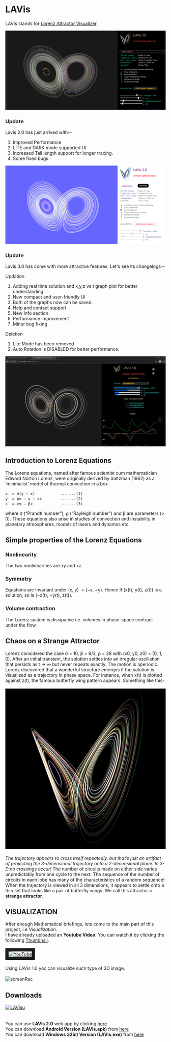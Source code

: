 # LAVis
LAVis stands for [Lorenz Attractor Visualizer](https://yoursamlan.github.io/lavisloader). 

![Screenshot of LAVis](https://github.com/yoursamlan/lavis/blob/master/screenshots/screenshot1.PNG?raw=true)

### Update

Lavis 2.0 has just arrived with--
1. Improved Performance
2. LITE and DARK mode supported UI
3. Increased Tail length support for longer tracing.
4. Some fixed bugs

![Screenshot of LAVis2.0](https://github.com/yoursamlan/lavis/blob/master/screenshots/LAVis2.0.PNG?raw=true)

### Update 

Lavis 3.0 has come with more attractive features. Let's see its changelogs--

Updation
1. Adding real time solution and x,y,z vs t graph plot for better understanding.
2. New compact and user-friendly UI
3. Both of the graphs now can be saved.
4. Help and contact support
5. New Info section
6. Performance improvement
7. Minor bug fixing

Deletion
1. Lite Mode has been removed
2. Auto Rotation is DISABLED for better performance.

![Screenshot of LAVis3.0](https://github.com/yoursamlan/lavis/blob/master/screenshots/lavis3.PNG?raw=true)
## Introduction to Lorenz Equations
The Lorenz equations, named after famous scientist cum mathematician Edward Norton Lorenz, were originally derived
by Saltzman (1962) as a ‘minimalist’ model of thermal convection in a box
```
x˙ = σ(y − x)           .......(1)
y˙ = ρx − y − xz        .......(2)
z˙ = xy − βz            .......(3)
```
where σ (“Prandtl number”), ρ (“Rayleigh number”) and β are parameters (> 0). These equations also arise in studies of convection
and instability in planetary atmospheres, models of lasers and dynamos etc.

## Simple properties of the Lorenz Equations

### Nonlinearity
The two nonlinearities are xy and xz.
### Symmetry
Equations are invariant under (x, y) → (−x, −y). Hence if (x(t), y(t), z(t)) is a solution, so is (−x(t), −y(t), z(t)).
### Volume contraction 
The Lorenz system is dissipative i.e. volumes in phase-space contract under the flow.

## Chaos on a Strange Attractor
Lorenz considered the case σ = 10, β = 8/3, ρ = 28 with (x0, y0, z0) = (0, 1, 0).
After an initial transient, the solution settles into an irregular oscillation that persists as t → ∞ but never repeats exactly. The motion
is aperiodic.
<br/>Lorenz discovered that a wonderful structure
emerges if the solution is visualized as a trajectory in phase space. For instance, when
x(t) is plotted against z(t), the famous butterfly wing pattern appears. Something like this-<br/><br/>
![Lorenz Attractor](https://github.com/yoursamlan/lavis/blob/master/logo.png?raw=true)
<br/><br/>*The trajectory appears to cross itself repeatedly, but that’s just an artifact of projecting the 3-dimensional trajectory onto
a 2-dimensional plane. In 3-D no crossings occur!*
The number of circuits made on either side varies unpredictably from one cycle to the next. The sequence of the number of circuits in
each lobe has many of the characteristics of a random sequence! <br/> When the trajectory is viewed in all 3 dimensions, it appears to
settle onto a thin set that looks like a pair of butterfly wings. We call this attractor a **strange attractor**.

## VISUALIZATION
After enough Mathematical briefings, lets come to the main part of this project, i.e *Visualization*.
<br/>I have already uploaded an **Youtube Video**. You can watch it by clicking the following [Thumbnail](https://www.youtube.com/watch?v=9QMn-Nwi6BA).<br/><br/>
<a href="http://www.youtube.com/watch?feature=player_embedded&v=9QMn-Nwi6BA
" target="_blank"><img src="http://img.youtube.com/vi/9QMn-Nwi6BA/0.jpg" 
alt="YouTube" width="240" height="180" border="10" /></a><br><br>
Using LAVis 1.0 yoc can visualize such type of 3D image.<br><br>
![screenRec](https://github.com/yoursamlan/lavis/blob/master/screenshots/screenrec.gif?raw=true)

## Downloads
[![LAVisu](https://raw.githubusercontent.com/yoursamlan/lavis/master/LAVis512.ico)](https://bit.ly/LAVis)<br><br>
</br>You can use **LAVis 2.0** web app by clicking [here](https://yoursamlan.github.io/lavisloader)<br>
You can download **Android Version (LAVis.apk)** from [here](https://github.com/yoursamlan/lavis/raw/master/app/LAVis.apk)<br>
You can download **Windows 32bit Version (LAVis.exe)** from [here](https://github.com/yoursamlan/lavis/raw/master/app/LAVis.exe) 
